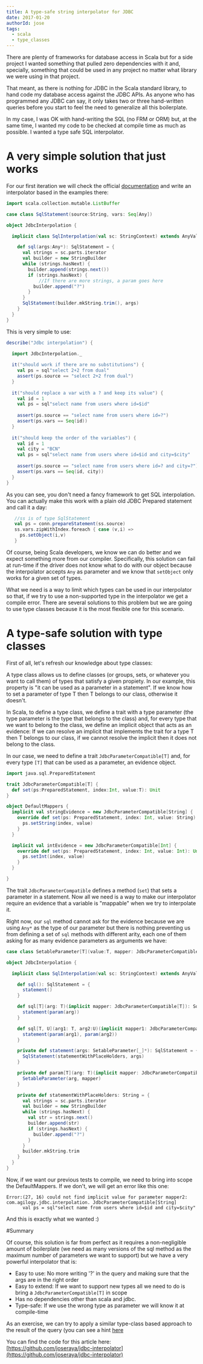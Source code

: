 ```yaml
---
title: A type-safe string interpolator for JDBC
date: 2017-01-20
authorId: jose
tags:
  - scala
  - type_classes
---
```


There are plenty of frameworks for database access in Scala but for a side project I wanted something that pulled zero dependencies with it and, specially, something that could be used in any project no matter what library we were using in that project.

That meant, as there is nothing for JDBC in the Scala standard library, to hand code my database access against the JDBC APIs. As anyone who has programmed any JDBC can say, it only takes two or three hand-written queries before you start to feel the need to generalize all this boilerplate.

In my case, I was OK with hand-writing the SQL (no FRM or ORM) but, at the same time, I wanted my code to be checked at compile time as much as possible. I wanted a type safe SQL interpolator.

# A very simple solution that just works

For our first iteration we will check the official [documentation](http://docs.scala-lang.org/overviews/core/string-interpolation.html) and write an interpolator based in the examples there:

```scala
import scala.collection.mutable.ListBuffer

case class SqlStatement(source:String, vars: Seq[Any])

object JdbcInterpolation {

  implicit class SqlInterpolation(val sc: StringContext) extends AnyVal {

    def sql(args:Any*): SqlStatement = {
      val strings = sc.parts.iterator
      val builder = new StringBuilder
      while (strings.hasNext) {
        builder.append(strings.next())
        if (strings.hasNext) {
        	//If there are more strings, a param goes here
          builder.append("?")
        } 
      }
      SqlStatement(builder.mkString.trim(), args)
    }
  }
}
```

This is very simple to use:

```scala
describe("Jdbc interpolation") {

  import JdbcInterpolation._
	
  it("should work if there are no substitutions") {
    val ps = sql"select 2+2 from dual"
    assert(ps.source == "select 2+2 from dual")
  }
	
  it("should replace a var with a ? and keep its value") {
    val id = 1
    val ps = sql"select name from users where id=$id"
	
    assert(ps.source == "select name from users where id=?")
    assert(ps.vars == Seq(id))
  }
	
  it("should keep the order of the variables") {
    val id = 1
    val city = "BCN"
    val ps = sql"select name from users where id=$id and city=$city"
	
    assert(ps.source == "select name from users where id=? and city=?")
    assert(ps.vars == Seq(id, city))
  }
}
```

As you can see, you don't need a fancy framework to get SQL interpolation. You can actually make this work with a plain old JDBC Prepared statement and call it a day:

```scala
   //ss is of type SqlStatement
   val ps = conn.prepareStatement(ss.source)
   ss.vars.zipWithIndex.foreach { case (v,i) =>
     ps.setObject(i,v)
   }
```

Of course, being Scala developers, we know we can do better and we expect something more from our compiler. Specifically, this solution can fail at run-time if the driver does not know what to do with our object because the interpolator accepts `Any` as parameter and we know that `setObject` only works for a given set of types.

What we need is a way to limit which types can be used in our interpolator so that, if we try to use a non-supported type in the interpolator we get a compile error. There are several solutions to this problem but we are going to use type classes because it is the most flexible one for this scenario.

# A type-safe solution with type classes

First of all, let's refresh our knowledge about type classes: 

A type class allows us to define classes (or groups, sets, or whatever you want to call them) of types that satisfy a given propiety. In our example, this property is "it can be used as a parameter in a statement". If we know how to set a parameter of type T then T belongs to our class, otherwise it doesn't.

In Scala, to define a type class, we define a trait with a type parameter (the type parameter is the type that belongs to the class) and, for every type that we want to belong to the class, we define an implicit object that acts as an evidence: If we can resolve an implicit that implements the trait for a type T then T belongs to our class, if we cannot resolve the implicit then it does not belong to the class.

In our case, we need to define a trait `JdbcParameterCompatible[T]` and, for every type `[T]` that can be used as a parameter, an evidence object.

```scala
import java.sql.PreparedStatement

trait JdbcParameterCompatible[T] {
  def set(ps:PreparedStatement, index:Int, value:T): Unit
}

object DefaultMappers {
  implicit val stringEvidence = new JdbcParameterCompatible[String] {
    override def set(ps: PreparedStatement, index: Int, value: String): Unit = {
      ps.setString(index, value)
    }
  }

  implicit val intEvidence = new JdbcParameterCompatible[Int] {
    override def set(ps: PreparedStatement, index: Int, value: Int): Unit = {
      ps.setInt(index, value)
    }
  }

}
```
The trait `JdbcParameterCompatible` defines a method (`set`) that sets a parameter in a statement. Now all we need is a way to make our interpolator require an evidence that a variable is "mappable" when we try to interpolate it.

Right now, our `sql` method cannot ask for the evidence because we are using `Any*` as the type of our parameter but there is nothing preventing us from defining a set of `sql` methods with different arity, each one of them asking for as many evidence parameters as arguments we have:

```scala
case class SetableParameter[T](value:T, mapper: JdbcParameterCompatible[T])

object JdbcInterpolation {

  implicit class SqlInterpolation(val sc: StringContext) extends AnyVal {

    def sql(): SqlStatement = {
      statement()
    }

    def sql[T](arg: T)(implicit mapper: JdbcParameterCompatible[T]): SqlStatement = {
      statement(param(arg))
    }

    def sql[T, U](arg1: T, arg2:U)(implicit mapper1: JdbcParameterCompatible[T], mapper2: JdbcParameterCompatible[U]): SqlStatement = {
      statement(param(arg1), param(arg2))
    }

    private def statement(args: SetableParameter[_]*): SqlStatement = {
      SqlStatement(statementWithPlaceHolders, args)
    }

    private def param[T](arg: T)(implicit mapper: JdbcParameterCompatible[T]): SetableParameter[T] = {
      SetableParameter(arg, mapper)
    }

    private def statementWithPlaceHolders: String = {
      val strings = sc.parts.iterator
      val builder = new StringBuilder
      while (strings.hasNext) {
        val str = strings.next()
        builder.append(str)
        if (strings.hasNext) {
          builder.append("?")
        }
      }
      builder.mkString.trim
    }
  }
}

```

Now, if we want our previous tests to compile, we need to bring into scope the DefaultMappers. If we don't, we will get an error like this one:

```
Error:(27, 16) could not find implicit value for parameter mapper2: com.agilogy.jdbc.interpolation. JdbcParameterCompatible[String]
      val ps = sql"select name from users where id=$id and city=$city"
```
And this is exactly what we wanted :)

#Summary
 
Of course, this solution is far from perfect as it requires a non-negligible amount of boilerplate (we need as many versions of the sql method as the maximum number of parameters we want to support) but we have a very powerful interpolator that is:

* Easy to use: No more writing '?' in the query and making sure that the args are in the right order
* Easy to extend: If we want to support new types all we need to do is bring a `JdbcParameterCompatible[T]` in scope
* Has no dependencies other than scala and jdbc.
* Type-safe: If we use the wrong type as parameter we will know it at compile-time

As an exercise, we can try to apply a similar type-class based approach to the result of the query (you can see a hint [here](https://gist.github.com/joseraya/0894cc79d1249bb0606306500e64699c)

You can find the code for this article here: [https://github.com/joseraya/jdbc-interpolator](https://github.com/joseraya/jdbc-interpolator)

